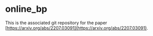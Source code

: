 # online_bp

This is the associated git repository for the paper [https://arxiv.org/abs/2207.03091](https://arxiv.org/abs/2207.03091).
